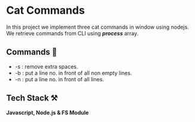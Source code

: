 # Cat Commands

In this project we implement three cat commands in window using nodejs.
We retrieve commands from CLI using ***process*** array.

## Commands 📝

- -s : remove extra spaces.
- -b : put a line no. in front of all non empty lines.
- -n : put a line no. in front of all lines.

## Tech Stack ⚒

**Javascript, Node.js & FS Module**
